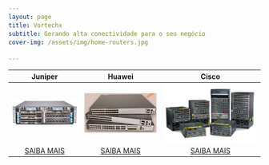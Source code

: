 ```yaml
---
layout: page
title: Vortechx
subtitle: Gerando alta conectividade para o seu negócio
cover-img: /assets/img/home-routers.jpg

---
```

| Juniper | Huawei | Cisco |
| :------: |:---: | :---: |
| ![Optional Text](/assets/img/juniper.jpeg) | ![Optional Text](/assets/img/huawei.jpg) | ![Optional Text](/assets/img/cisco.jpg)  |
| [SAIBA MAIS](https://vortechx.github.io/servicos/) | [SAIBA MAIS](https://vortechx.github.io/servicos/) | [SAIBA MAIS](https://vortechx.github.io/servicos/) |


